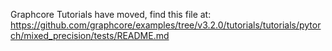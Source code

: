 Graphcore Tutorials have moved, find this file at:
https://github.com/graphcore/examples/tree/v3.2.0/tutorials/tutorials/pytorch/mixed_precision/tests/README.md
